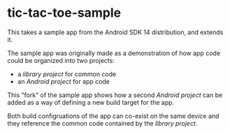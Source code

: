 tic-tac-toe-sample
==================

This takes a sample app from the Android SDK 14 distribution, and extends it.

The sample app was originally made as a demonstration of how app code could be
organized into two projects:

* a *library project* for common code
* an *Android project* for app code

This "fork" of the sample app shows how a second *Android project* can be added
as a way of defining a new build target for the app.

Both build configruations of the app can co-exist on the same device and they
reference the common code contained by the *library project*.
